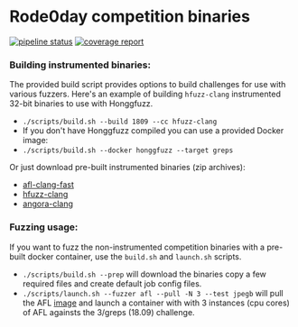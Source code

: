 # Rode0day competition binaries

[![pipeline status](https://gitlab.com/Rode0day/corpora/badges/master/pipeline.svg)](https://gitlab.com/Rode0day/corpora/commits/master)
[![coverage report](https://gitlab.com/Rode0day/corpora/badges/master/coverage.svg)](https://gitlab.com/Rode0day/corpora/commits/master)


### Building instrumented binaries:

The provided build script provides options to build challenges for use with 
various fuzzers. Here's an example of building `hfuzz-clang` instrumented 
32-bit binaries to use with Honggfuzz.  
- `./scripts/build.sh --build 1809 --cc hfuzz-clang`
- If you don't have Honggfuzz compiled you can use a provided Docker image:
- `./scripts/build.sh --docker honggfuzz --target greps`

Or just download pre-built instrumented binaries (zip archives):
- [afl-clang-fast](https://gitlab.com/Rode0day/corpora/-/jobs/artifacts/master/download?job=build:all)
- [hfuzz-clang](https://gitlab.com/Rode0day/corpora/-/jobs/artifacts/master/download?job=build:hfuzz)
- [angora-clang](https://gitlab.com/Rode0day/corpora/-/jobs/artifacts/master/download?job=build:angora)




### Fuzzing usage:

If you want to fuzz the non-instrumented competition binaries with a pre-built 
docker container, use the `build.sh` and `launch.sh` scripts.

- `./scripts/build.sh --prep` will download the binaries copy a few required 
  files and create default job config files.
- `./scripts/launch.sh --fuzzer afl --pull -N 3 --test jpegb` will pull the 
  AFL [image](https://gitlab.com/Rode0day/fuzzer-testing/container_registry)
  and launch a container with with 3 instances (cpu cores) of AFL againsts 
  the 3/greps (18.09) challenge.





